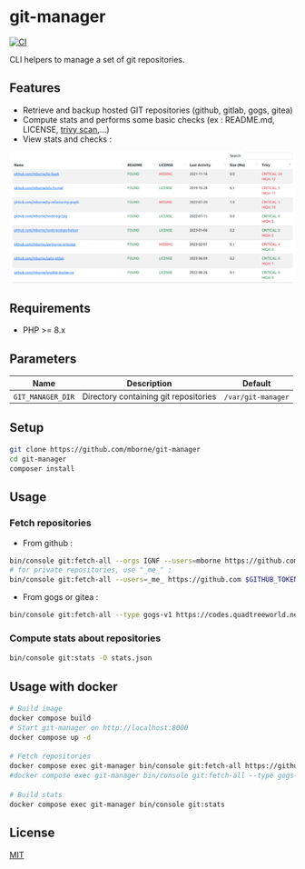 # git-manager

[![CI](https://github.com/mborne/git-manager/actions/workflows/ci.yml/badge.svg)](https://github.com/mborne/git-manager/actions/workflows/ci.yml)

CLI helpers to manage a set of git repositories.

## Features

* Retrieve and backup hosted GIT repositories (github, gitlab, gogs, gitea)
* Compute stats and performs some basic checks (ex : README.md, LICENSE, [trivy scan](https://aquasecurity.github.io/trivy/),...)
* View stats and checks :

![screenshot](docs/screenshot.png)

## Requirements

* PHP >= 8.x

## Parameters

| Name              | Description                           | Default            |
| ----------------- | ------------------------------------- | ------------------ |
| `GIT_MANAGER_DIR` | Directory containing git repositories | `/var/git-manager` |

## Setup

```bash
git clone https://github.com/mborne/git-manager
cd git-manager
composer install
```

## Usage

### Fetch repositories

* From github :

```bash
bin/console git:fetch-all --orgs IGNF --users=mborne https://github.com $GITHUB_TOKEN
# for private repositories, use "_me_" :
bin/console git:fetch-all --users=_me_ https://github.com $GITHUB_TOKEN
```

* From gogs or gitea :

```bash
bin/console git:fetch-all --type gogs-v1 https://codes.quadtreeworld.net $QTW_TOKEN
```

### Compute stats about repositories

```bash
bin/console git:stats -O stats.json
```

## Usage with docker

```bash
# Build image
docker compose build
# Start git-manager on http://localhost:8000
docker compose up -d

# Fetch repositories
docker compose exec git-manager bin/console git:fetch-all https://github.com -u mborne
#docker compose exec git-manager bin/console git:fetch-all --type gogs-v1 https://codes.quadtreeworld.net $QTW_TOKEN

# Build stats
docker compose exec git-manager bin/console git:stats
```

## License

[MIT](LICENSE)

